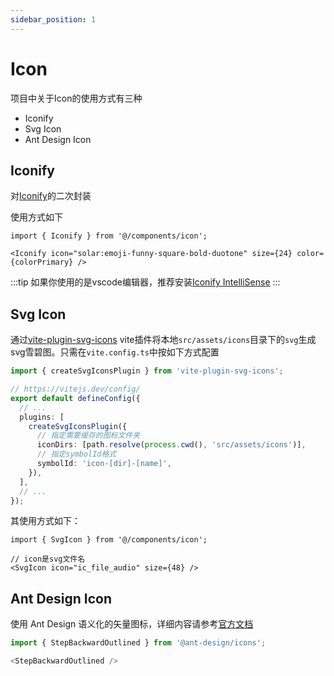 ```yaml
---
sidebar_position: 1
---
```


# Icon
项目中关于Icon的使用方式有三种
+ Iconify
+ Svg Icon
+ Ant Design Icon

## Iconify
对[Iconify](https://iconify.design/)的二次封装

使用方式如下
```tsx
import { Iconify } from '@/components/icon';

<Iconify icon="solar:emoji-funny-square-bold-duotone" size={24} color={colorPrimary} />
```
:::tip 
如果你使用的是vscode编辑器，推荐安装[Iconify IntelliSense](https://marketplace.visualstudio.com/items?itemName=antfu.iconify)
:::

## Svg Icon
通过[vite-plugin-svg-icons](https://github.com/vbenjs/vite-plugin-svg-icons) vite插件将本地`src/assets/icons`目录下的`svg`生成svg雪碧图。只需在`vite.config.ts`中按如下方式配置
```ts title='vite.config.ts'
import { createSvgIconsPlugin } from 'vite-plugin-svg-icons';

// https://vitejs.dev/config/
export default defineConfig({
  // ...
  plugins: [
    createSvgIconsPlugin({
      // 指定需要缓存的图标文件夹
      iconDirs: [path.resolve(process.cwd(), 'src/assets/icons')],
      // 指定symbolId格式
      symbolId: 'icon-[dir]-[name]',
    }),
  ],
  // ...
});
```
其使用方式如下：
```tsx
import { SvgIcon } from '@/components/icon';

// icon是svg文件名
<SvgIcon icon="ic_file_audio" size={48} />
```
## Ant Design Icon

使用 Ant Design 语义化的矢量图标，详细内容请参考[官方文档](https://ant.design/components/icon-cn)
```ts
import { StepBackwardOutlined } from '@ant-design/icons';

<StepBackwardOutlined />
```